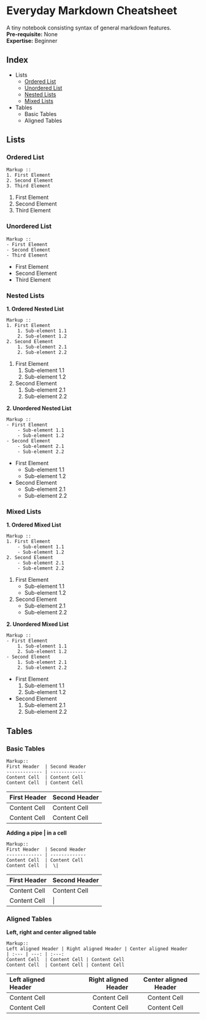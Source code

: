 # Everyday Markdown Cheatsheet
A tiny notebook consisting syntax of general markdown features.  
**Pre-requisite:** None  
**Expertise:** Beginner  

## Index
- Lists  
    - [Ordered List](#ordered-list)    
    - [Unordered List](#unordered-list)  
    - [Nested Lists](#nested-lists)  
    - [Mixed Lists](#mixed-lists)  
- Tables
    - Basic Tables
    - Aligned Tables

## Lists
### Ordered List
    Markup ::
    1. First Element
    2. Second Element
    3. Third Element

1. First Element
2. Second Element
3. Third Element  

### Unordered List
    Markup ::
    - First Element
    - Second Element
    - Third Element
    
- First Element
- Second Element
- Third Element

### Nested Lists
**1. Ordered Nested List**   

    Markup ::
    1. First Element
        1. Sub-element 1.1
        2. Sub-element 1.2
    2. Second Element
        1. Sub-element 2.1
        2. Sub-element 2.2  

1. First Element
    1. Sub-element 1.1
    2. Sub-element 1.2
2. Second Element
    1. Sub-element 2.1
    2. Sub-element 2.2

**2. Unordered Nested List**
    
    Markup ::
    - First Element
        - Sub-element 1.1
        - Sub-element 1.2
    - Second Element
        - Sub-element 2.1
        - Sub-element 2.2
    
- First Element
    - Sub-element 1.1
    - Sub-element 1.2
- Second Element
    - Sub-element 2.1
    - Sub-element 2.2

### Mixed Lists
**1. Ordered Mixed List**   

    Markup ::
    1. First Element
        - Sub-element 1.1
        - Sub-element 1.2
    2. Second Element
        - Sub-element 2.1
        - Sub-element 2.2  

1. First Element
    - Sub-element 1.1
    - Sub-element 1.2
2. Second Element
    - Sub-element 2.1
    - Sub-element 2.2

**2. Unordered Mixed List**
    
    Markup ::
    - First Element
        1. Sub-element 1.1
        2. Sub-element 1.2
    - Second Element
        1. Sub-element 2.1
        2. Sub-element 2.2
    
- First Element
    1. Sub-element 1.1
    2. Sub-element 1.2
- Second Element
    1. Sub-element 2.1
    2. Sub-element 2.2

## Tables
### Basic Tables
    Markup::
    First Header  | Second Header
    ------------- | -------------
    Content Cell  | Content Cell
    Content Cell  | Content Cell

First Header  | Second Header
------------- | -------------
Content Cell  | Content Cell
Content Cell  | Content Cell

**Adding a pipe | in a cell**

    Markup::
    First Header  | Second Header
    ------------- | -------------
    Content Cell  | Content Cell
    Content Cell  |  \|

First Header  | Second Header
------------- | -------------
Content Cell  | Content Cell
Content Cell  |  \| 

### Aligned Tables
**Left, right and center aligned table**

    Markup::
    Left aligned Header | Right aligned Header | Center aligned Header
    | :--- | ---: | :---:
    Content Cell  | Content Cell | Content Cell
    Content Cell  | Content Cell | Content Cell

Left aligned Header | Right aligned Header | Center aligned Header
| :--- | ---: | :---:
Content Cell  | Content Cell | Content Cell
Content Cell  | Content Cell | Content Cell
